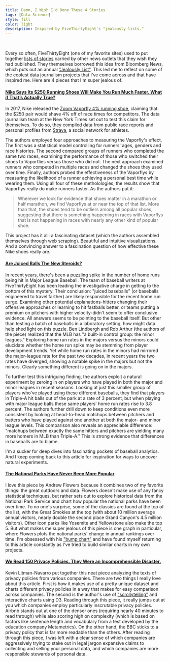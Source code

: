 ```yaml
---
title: Damn, I Wish I'd Done These 4 Stories
tags: [Data Science]
style: fill
color: light
description: Inspired by FiveThirtyEight's "jealously lists."
---
```


<br>

Every so often, FiveThirtyEight (one of my favorite sites) used to put together [lists of stories](https://fivethirtyeight.com/tag/envy/) carried by other news outlets that they wish they had published. They themselves borrowed this idea from Bloomberg News, which puts out an annual ["Jealously List"](https://www.bloomberg.com/features/2018-jealousy-list/). This led me to reflect on some of the coolest data journalism projects that I've come across and that have inspired me. Here are 4 pieces that I'm super jealous of.

#### [Nike Says Its $250 Running Shoes Will Make You Run Much Faster. What if That’s Actually True?](https://www.nytimes.com/interactive/2018/07/18/upshot/nike-vaporfly-shoe-strava.html)

In 2017, Nike released the [Zoom Vaporfly 4% running shoe](https://news.nike.com/footwear/nike-zoom-vaporfly-4), claiming that the $250 pair would shave 4% off of race times for competitors. The data journalism team at the New York Times set out to test this claim for themselves. To do so, they compiled data from public race reports and personal profiles from [Strava](https://www.strava.com/), a social network for athletes. 

The authors employed four approaches to measuring the Vaporfly's effect. The first was a statistical model controlling for runners' ages, genders and race histories. The second compared groups of runners who completed the same two races, examining the performance of those who switched their shoes to Vaporflies versus those who did not. The next approach examined runners who competed in multiple races and changed the shoes they used over time. Finally, authors probed the effectiveness of the Vaporflys by measuring the likelihood of a runner achieving a personal best time while wearing them. Using all four of these metholologies, the results show that Vaporflys really do make runners faster. As the authors put it: 

> Wherever we look for evidence that shoes matter in a marathon or half marathon, we find Vaporflys at or near the top of that list. More than that, the shoes tend to be outliers among all popular shoes, suggesting that there is something happening in races with Vaporflys that is not happening in races with nearly any other kind of popular shoe.

This project has it all: a fascinating dataset (which the authors assembled themselves through web scraping). Beautiful and intuitive visualizations. And a convincing answer to a fascination question of how effective these Nike shoes really are. 

#### [Are Juiced Balls The New Steroids?](https://fivethirtyeight.com/features/are-juiced-balls-the-new-steroids/)

In recent years, there's been a puzzling spike in the number of home runs being hit in Major League Baseball. The team of baseball writers at FiveThirtyEight has been leading the investigative charge in getting to the bottom of this mystery. Their conclusion: "juiced baseballs" (or baseballs engineered to travel farther) are likely responsible for the recent home run surge. Examining other potential explanations-hitters changing their offensive approaches or learning to hit fastballs better, or teams putting a premium on pitchers with higher velocity-didn't seem to offer conclusive evidence. All answers seems to be pointing to the baseball itself. But other than testing a batch of baseballs in a laboratory setting, how might data help shed light on this puzzle. Ben Lindbergh and Rob Arthur (the authors of the piece) realized that the MLB has "a built-in control group: the minor leagues." Exploring home run rates in the majors versus the minors could elucidate whether the home run spike may be stemming from player development trends. Yet while home run rates in the minors had mirrored the major-league rate for the past two decades, in recent years the two rates have diverged, showing a notable spike in the majors but not the minors. Clearly something different is going on in the majors. 

To further test this intriguing finding, the authors exploit a natural experiment by zeroing in on players who have played in both the major and minor leagues in recent seasons. Looking at just this smaller group of players who've played using these different baseballs, they find that players in Triple-A hit balls out of the park at a rate of 3 percent, but when playing with major league balls these same players' home run rates rise to 3.8 percent. The authors further drill down to keep conditions even more consistent by looking at head-to-head matchups between pitchers and batters who have played against one another at both the major- and minor league levels. This comparison also reveals an appreciable difference: "matchups between exactly the same hitters and pitchers are yielding many more homers in MLB than Triple-A." This is strong evidence that differences in baseballs are to blame. 

I'm a sucker for deep dives into fascinating pockets of baseball analytics. And I keep coming back to this article for inspiration for ways to uncover natural experiments. 

#### [The National Parks Have Never Been More Popular](https://fivethirtyeight.com/features/the-national-parks-have-never-been-more-popular/)

I love this piece by Andrew Flowers because it combines two of my favorite things: the great outdoors and data. Flowers doesn't make use of any fancy statistical techniques, but rather sets out to explore historical data from the National Park Service and chart how popular the national parks have been over time. To no one's surprise, some of the classics are found at the top of the list, with the Great Smokies at the top (with about 10 million average annual visitors, nearly double the second place Grand Canyon's 4.5 million visitors). Other icon parks like Yosemite and Yellowstone also make the top 5. But what makes me super jealous of this piece is one graph in particular, where Flowers plots the national parks' change in annual rankings over time. I'm obsessed with his ["bump chart"](https://www.kenflerlage.com/2017/01/my-thoughts-on-bump-charts-and-when-to.html) and have found myself returning to this article constantly as I've tried to build similar charts in my own projects. 

#### [We Read 150 Privacy Policies. They Were an Incomprehensible Disaster.](https://www.nytimes.com/interactive/2019/06/12/opinion/facebook-google-privacy-policies.html)

Kevin Litman-Navarro put together this neat piece analyzing the texts of privacy policies from various companies. There are two things I really love about this article. First is how it makes use of a pretty unique dataset and charts different privacy policies in a way that makes for easy comparison across companies. The second is the author's use of ["scrollytelling"](https://pudding.cool/process/how-to-implement-scrollytelling/) and interactive charts using D3. Reading through this piece, it really jumps out at you which companies employ particularly inscrutable privacy policies. Airbnb stands out at one of the denser ones (requiring nearly 40 minutes to read through) while also scoring high on complexity (which is based on factors like sentence length and vocabulary from a test developed by the education company Metametrics). On the other hand, the BBC sticks to a privacy policy that is far more readable than the others. After reading through this piece, I was left with a clear sense of which companies are aggressively trying to stake out in legal jargon expansive claims to collecting and selling your personal data, and which companies are more responsible stewards of personal data. 